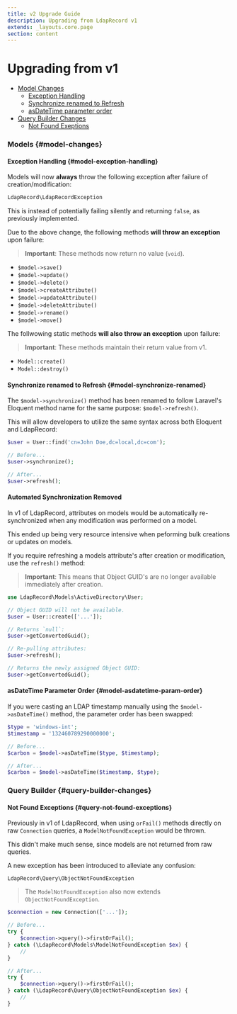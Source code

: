 ```yaml
---
title: v2 Upgrade Guide
description: Upgrading from LdapRecord v1
extends: _layouts.core.page
section: content
---
```


# Upgrading from v1

- [Model Changes](#model-changes)
  - [Exception Handling](#model-exception-handling)
  - [Synchronize renamed to Refresh](#model-synchronize-renamed)
  - [asDateTime parameter order](#model-asdatetime-param-order)
- [Query Builder Changes](#query-builder-changes)
  - [Not Found Exeptions](#query-not-found-exceptions)

### Models {#model-changes}

#### Exception Handling {#model-exception-handling}

Models will now **always** throw the following exception after failure of creation/modification:

```php
LdapRecord\LdapRecordException
```

This is instead of potentially failing silently and returning `false`, as previously implemented.

Due to the above change, the following methods **will throw an exception** upon failure:

> **Important**: These methods now return no value (`void`).

- `$model->save()`
- `$model->update()`
- `$model->delete()`
- `$model->createAttribute()`
- `$model->updateAttribute()`
- `$model->deleteAttribute()`
- `$model->rename()`
- `$model->move()`

The follwowing static methods **will also throw an exception** upon failure:

> **Important**: These methods maintain their return value from v1.

- `Model::create()`
- `Model::destroy()`

#### Synchronize renamed to Refresh {#model-synchronize-renamed}

The `$model->synchronize()` method has been renamed to follow Laravel's
Eloquent method name for the same purpose: `$model->refresh()`.

This will allow developers to utilize the same syntax across both Eloquent and LdapRecord:

```php
$user = User::find('cn=John Doe,dc=local,dc=com');

// Before...
$user->synchronize();

// After...
$user->refresh();
```

#### Automated Synchronization Removed

In v1 of LdapRecord, attributes on models would be automatically re-synchronized when any modification was performed on a model.

This ended up being very resource intensive when peforming bulk creations or updates on models.

If you require refreshing a models attribute's after creation or modification, use the `refresh()` method:

> **Important**: This means that Object GUID's are no longer available immediately after creation.

```php
use LdapRecord\Models\ActiveDirectory\User;

// Object GUID will not be available.
$user = User::create(['...']);

// Returns `null`:
$user->getConvertedGuid();

// Re-pulling attributes:
$user->refresh();

// Returns the newly assigned Object GUID:
$user->getConvertedGuid();
```

#### asDateTime Parameter Order {#model-asdatetime-param-order}

If you were casting an LDAP timestamp manually using the `$model->asDateTime()` method, the parameter order has been swapped:

```php
$type = 'windows-int';
$timestamp = '132460789290000000';

// Before...
$carbon = $model->asDateTime($type, $timestamp);

// After...
$carbon = $model->asDateTime($timestamp, $type);
```

### Query Builder {#query-builder-changes}

#### Not Found Exceptions {#query-not-found-exceptions}

Previously in v1 of LdapRecord, when using `orFail()` methods directly on
raw `Connection` queries, a `ModelNotFoundException` would be thrown.

This didn't make much sense, since models are not returned from raw queries. 

A new exception has been introduced to alleviate any confusion:

```
LdapRecord\Query\ObjectNotFoundException
```

> The `ModelNotFoundException` also now extends `ObjectNotFoundException`.

```php
$connection = new Connection(['...']);

// Before...
try {
    $connection->query()->firstOrFail();
} catch (\LdapRecord\Models\ModelNotFoundException $ex) {
    //
}

// After...
try {
    $connection->query()->firstOrFail();
} catch (\LdapRecord\Query\ObjectNotFoundException $ex) {
    //
}
```
